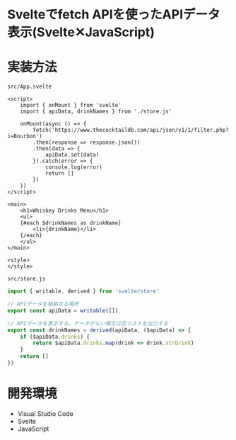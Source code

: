 # Svelteでfetch APIを使ったAPIデータ表示(Svelte✕JavaScript)

# 実装方法

`src/App.svelte`

```svelte
<script>
	import { onMount } from 'svelte'
	import { apiData, drinkNames } from './store.js'

	onMount(async () => {
		fetch('https://www.thecocktaildb.com/api/json/v1/1/filter.php?i=Bourbon')
		.then(response => response.json())
		.then(data => {
			apiData.set(data)
		}).catch(error => {
			console.log(error)
			return []
		})
	})
</script>

<main>
	<h1>Whiskey Drinks Menu</h1>
	<ul>
	{#each $drinkNames as drinkName}
		<li>{drinkName}</li>
	{/each}
	</ul>
</main>

<style>
</style>
```

`src/store.js`

```js
import { writable, derived } from 'svelte/store'

// APIデータを格納する場所
export const apiData = writable([])

// APIデータを表示する。データがない場合は空リストを出力する
export const drinkNames = derived(apiData, ($apiData) => {
    if ($apiData.drinks) {
        return $apiData.drinks.map(drink => drink.strDrink)
    }
    return []
})
```

# 開発環境

* Visual Studio Code
* Svelte
* JavaScript